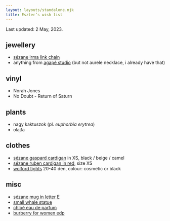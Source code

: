 ```yaml
---
layout: layouts/standalone.njk
title: Eszter’s wish list
---
```


Last updated: 2 May, 2023.

## jewellery

- [sézane irma link chain](https://www.sezane.com/eu/product/irma-link-chain/gold#size-tu)
- anything from [agapé studio](https://agape-studio.com) (but not aurele necklace, i already have that)

## vinyl

- Norah Jones
- No Doubt - Return of Saturn

## plants

- nagy kaktuszok (pl. _euphorbia erytrea_)
- olajfa

## clothes

- [sézane gaspard cardigan](https://www.sezane.com/eu/product/gaspard-cardigan/black#size-XS) in XS, black / beige / camel
- [sézane ruben cardigan in red](https://www.sezane.com/eu/product/ruben-cardigan/cherry-red#size-xs), size XS
- [wolford tights](https://partner-budapest.wolfordshop.hu/en/6-hosiery) 20-40 den, colour: cosmetic or black

## misc
- [sézane mug in letter E](https://www.sezane.com/eu/product/sezane-maison-appolline-mug/letter-e#size-tu)
- [small whale statue](https://prezentbudapest.hu/products/balna-szobor)
- [chloé eau de parfum](https://www.notino.hu/chloe/chloe-eau-de-parfum-nknek/)
- [burberry for women edp](https://hu.burberry.com/burberry-for-women-eau-de-parfum-100ml-p34547001)
